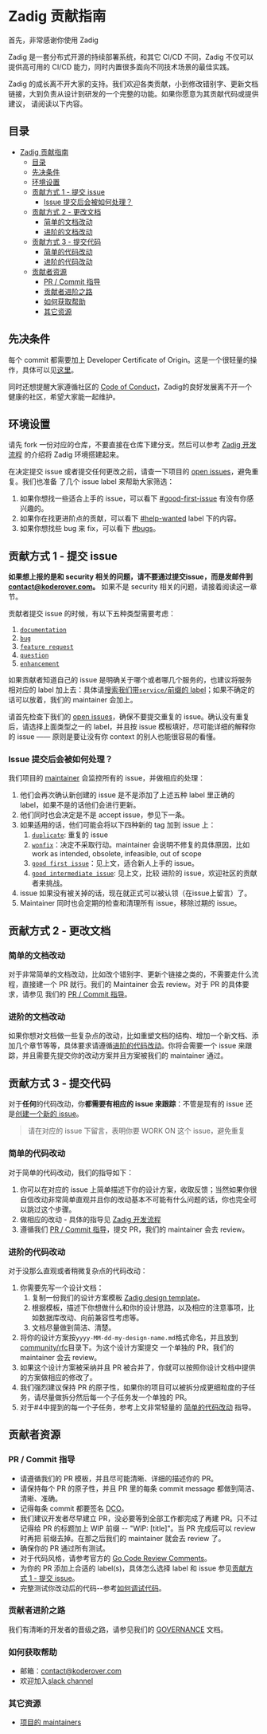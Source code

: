 # Zadig 贡献指南

首先，非常感谢你使用 Zadig

Zadig 是一套分布式开源的持续部署系统，和其它 CI/CD 不同，Zadig 不仅可以提供高可用的 CI/CD 能力，同时内置很多面向不同技术场景的最佳实践。

Zadig 的成长离不开大家的支持。我们欢迎各类贡献，小到修改错别字、更新文档链接，大到负责从设计到研发的一个完整的功能。如果你愿意为其贡献代码或提供建议，
请阅读以下内容。


## 目录
- [Zadig 贡献指南](#zadig-贡献指南)
  - [目录](#目录)
  - [先决条件](#先决条件)
  - [环境设置](#环境设置)
  - [贡献方式 1 - 提交 issue](#贡献方式-1---提交-issue)
    - [Issue 提交后会被如何处理？](#issue-提交后会被如何处理)
  - [贡献方式 2 - 更改文档](#贡献方式-2---更改文档)
    - [简单的文档改动](#简单的文档改动)
    - [进阶的文档改动](#进阶的文档改动)
  - [贡献方式 3 - 提交代码](#贡献方式-3---提交代码)
    - [简单的代码改动](#简单的代码改动)
    - [进阶的代码改动](#进阶的代码改动)
  - [贡献者资源](#贡献者资源)
    - [PR / Commit 指导](#pr--commit-指导)
    - [贡献者进阶之路](#贡献者进阶之路)
    - [如何获取帮助](#如何获取帮助)
    - [其它资源](#其它资源)

## 先决条件

每个 commit 都需要加上 Developer Certificate of Origin。这是一个很轻量的操作，具体可以见[这里](https://github.com/probot/dco#how-it-works)。

同时还想提醒大家遵循社区的 [Code of Conduct](CODE_OF_CONDUCT.md)，Zadig的良好发展离不开一个健康的社区，希望大家能一起维护。

## 环境设置

请先 fork 一份对应的仓库，不要直接在仓库下建分支。然后可以参考 [Zadig 开发流程](community/dev/contributor-workflow.md) 的介绍将 Zadig 环境搭建起来。

在决定提交 issue 或者提交任何更改之前，请查一下项目的 [open issues](https://github.com/koderover/Zadig/issues)，避免重复。我们也准备
了几个 issue label 来帮助大家筛选：

1) 如果你想找一些适合上手的 issue，可以看下 [#good-first-issue](https://github.com/koderover/Zadig/labels/good%20first%20issue)
有没有你感兴趣的。
2) 如果你在找更进阶点的贡献，可以看下 [#help-wanted](https://github.com/koderover/Zadig/labels/help%20wanted) label 下的内容。
3) 如果你想找些 bug 来 fix，可以看下 [#bugs](https://github.com/koderover/Zadig/labels/bug)。

## 贡献方式 1 - 提交 issue

**如果想上报的是和 security 相关的问题，请不要通过提交issue，而是发邮件到 contact@koderover.com。** 如果不是 security 相关的问题，请接着阅读这一章节。

贡献者提交 issue 的时候，有以下五种类型需要考虑：

1. [`documentation`](https://github.com/koderover/Zadig/labels/documentation)
2. [`bug`](https://github.com/koderover/Zadig/labels/bug)
3. [`feature request`](https://github.com/koderover/Zadig/labels/feature%20request)
4. [`question`](https://github.com/koderover/Zadig/labels/question)
5. [`enhancement`](https://github.com/koderover/Zadig/labels/enhancement)

如果贡献者知道自己的 issue 是明确关于哪个或者哪几个服务的，也建议将服务相对应的 label 加上去：具体请[搜索我们带`service/`前缀的 label](https://github.com/koderover/Zadig/labels?q=service%2F)；如果不确定的话可以放着，我们的 maintainer 会加上。

请首先检查下我们的 [open issues](https://github.com/koderover/Zadig/issues)，确保不要提交重复的 issue。确认没有重复后，请选择上面类型之一的 label，并且按 issue 模板填好，尽可能详细的解释你的 issue —— 原则是要让没有你 context 的别人也能很容易的看懂。

### Issue 提交后会被如何处理？

我们项目的 [maintainer](GOVERNANCE.md#maintainers) 会监控所有的 issue，并做相应的处理：

1. 他们会再次确认新创建的 issue 是不是添加了上述五种 label 里正确的 label，如果不是的话他们会进行更新。
2. 他们同时也会决定是不是 accept issue，参见下一条。
3. 如果适用的话，他们可能会将以下四种新的 tag 加到 issue 上：
   1) [`duplicate`](https://github.com/koderover/Zadig/labels/duplicate): 重复的 issue
   2) [`wonfix`](https://github.com/koderover/Zadig/labels/wontfix)：决定不采取行动。maintainer 会说明不修复的具体原因，比如
      work as intended, obsolete, infeasible, out of scope
   3) [`good first issue`](https://github.com/koderover/Zadig/labels/good%20first%20issue)：见上文，适合新人上手的 issue。
   4) [`good intermediate issue`](https://github.com/koderover/Zadig/labels/good%20intermediate%20issue): 见上文，比较
      进阶的 issue，欢迎社区的贡献者来挑战。
4. issue 如果没有被关掉的话，现在就正式可以被认领（在issue上留言）了。
5. Maintainer 同时也会定期的检查和清理所有 issue，移除过期的 issue。

## 贡献方式 2 - 更改文档

### 简单的文档改动

对于非常简单的文档改动，比如改个错别字、更新个链接之类的，不需要走什么流程，直接建一个 PR 就行。我们的 Maintainer 会去 review。对于 PR 的具体要求，请参见
我们的 [PR / Commit 指导](#pr--commit-指导)。

### 进阶的文档改动

如果你想对文档做一些复杂点的改动，比如重塑文档的结构、增加一个新文档、添加几个章节等等，具体要求请遵循[进阶的代码改动](#进阶的代码改动)。你将会需要一个 issue 来跟踪，并且需要先提交你的改动方案并且方案被我们的 maintainer 通过。

## 贡献方式 3 - 提交代码

对于**任何**的代码改动，你**都需要有相应的 issue 来跟踪**：不管是现有的 issue 还是[创建一个新的 issue](#贡献方式-1---提交-issue)。

> 请在对应的 issue 下留言，表明你要 WORK ON 这个 issue，避免重复

### 简单的代码改动

对于简单的代码改动，我们的指导如下：

1. 你可以在对应的 issue 上简单描述下你的设计方案，收取反馈；当然如果你很自信改动非常简单直观并且你的改动基本不可能有什么问题的话，你也完全可以跳过这个步骤。
2. 做相应的改动 - 具体的指导见 [Zadig 开发流程](community/dev/contributor-workflow.md)
3. 遵循我们 [PR / Commit 指导](#pr--commit-指导)，提交 PR，我们的 maintainer 会去 review。

### 进阶的代码改动

对于没那么直观或者稍微复杂点的代码改动：

1. 你需要先写一个设计文档：
   1) 复制一份我们的设计方案模板 [Zadig design template](community/rfc/yyyy-MM-dd-my-design-template.md)。
   2) 根据模板，描述下你想做什么和你的设计思路，以及相应的注意事项，比如数据库改动、向前兼容性考虑等。
   3) 文档尽量做到简洁、清楚。
2. 将你的设计方案按`yyyy-MM-dd-my-design-name.md`格式命名，并且放到 [community/rfc](community/rfc)目录下。为这个设计方案提交
   一个单独的 PR，我们的 maintainer 会去 review。
3. 如果这个设计方案被采纳并且 PR 被合并了，你就可以按照你设计文档中提供的方案做相应的修改了。
4. 我们强烈建议保持 PR 的原子性，如果你的项目可以被拆分成更细粒度的子任务，请尽量做拆分然后每一个子任务发一个单独的 PR。
5. 对于#4中提到的每一个子任务，参考上文非常轻量的 [简单的代码改动](#简单的代码改动) 指导。

## 贡献者资源

### PR / Commit 指导

- 请遵循我们的 PR 模板，并且尽可能清晰、详细的描述你的 PR。
- 请保持每个 PR 的原子性，并且 PR 里的每条 commit message 都做到简洁、清晰、准确。
- 记得每条 commit 都要签名 [DCO](https://github.com/probot/dco#how-it-works)。
- 我们建议开发者尽早建立 PR，没必要等到全部工作都完成了再建 PR。只不过记得给 PR 的标题加上 WIP 前缀 -- "WIP: [title]"。当 PR 完成后可以 review 时再把
  前缀去掉。在那之后我们的 maintainer 就会去 review 了。
- 确保你的 PR 通过所有测试。
- 对于代码风格，请参考官方的 [Go Code Review Comments](https://github.com/golang/go/wiki/CodeReviewComments)。
- 为你的 PR 添加上合适的 label(s)，具体怎么选择 label 和 issue 参见[贡献方式 1 - 提交 issue](#贡献方式-1---提交-issue)。
- 完整测试你改动后的代码--参考[如何调试代码](community/dev/contributor-workflow.md#4-调试)。

### 贡献者进阶之路

我们有清晰的开发者的晋级之路，请参见我们的 [GOVERNANCE](GOVERNANCE.md) 文档。

### 如何获取帮助

- 邮箱：contact@koderover.com
- 欢迎加入[slack channel](https://join.slack.com/t/zadig-workspace/shared_invite/zt-qedvct1t-mQUf2eyTRkoVCc_RWKKgxw)
### 其它资源

- [项目的 maintainers](GOVERNANCE.md#maintainers)

